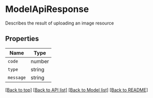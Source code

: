 
# ModelApiResponse

Describes the result of uploading an image resource

## Properties

Name | Type
------------ | -------------
`code` | number
`type` | string
`message` | string


[[Back to top]](#) [[Back to API list]](../README.md#api-endpoints) [[Back to Model list]](../README.md#models) [[Back to README]](../README.md)


